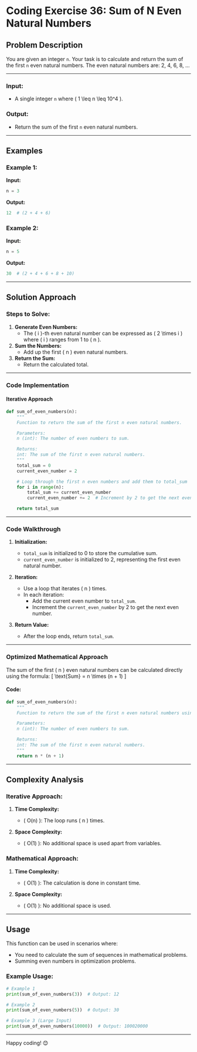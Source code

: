 # Coding Exercise 36: Sum of N Even Natural Numbers

## Problem Description

You are given an integer `n`. Your task is to calculate and return the sum of the first `n` even natural numbers. The even natural numbers are: 2, 4, 6, 8, ...

---

### Input:
- A single integer `n` where \( 1 \leq n \leq 10^4 \).

### Output:
- Return the sum of the first `n` even natural numbers.

---

## Examples

### Example 1:
**Input:**
```python
n = 3
```
**Output:**
```python
12  # (2 + 4 + 6)
```

### Example 2:
**Input:**
```python
n = 5
```
**Output:**
```python
30  # (2 + 4 + 6 + 8 + 10)
```

---

## Solution Approach

### Steps to Solve:
1. **Generate Even Numbers:**
   - The \( i \)-th even natural number can be expressed as \( 2 \times i \) where \( i \) ranges from 1 to \( n \).
2. **Sum the Numbers:**
   - Add up the first \( n \) even natural numbers.
3. **Return the Sum:**
   - Return the calculated total.

---

### Code Implementation
#### Iterative Approach
```python
def sum_of_even_numbers(n):
    """
    Function to return the sum of the first n even natural numbers.

    Parameters:
    n (int): The number of even numbers to sum.

    Returns:
    int: The sum of the first n even natural numbers.
    """
    total_sum = 0
    current_even_number = 2

    # Loop through the first n even numbers and add them to total_sum
    for i in range(n):
        total_sum += current_even_number
        current_even_number += 2  # Increment by 2 to get the next even number

    return total_sum
```

---

### Code Walkthrough
1. **Initialization:**
   - `total_sum` is initialized to 0 to store the cumulative sum.
   - `current_even_number` is initialized to 2, representing the first even natural number.

2. **Iteration:**
   - Use a loop that iterates \( n \) times.
   - In each iteration:
     - Add the current even number to `total_sum`.
     - Increment the `current_even_number` by 2 to get the next even number.

3. **Return Value:**
   - After the loop ends, return `total_sum`.

---

### Optimized Mathematical Approach
The sum of the first \( n \) even natural numbers can be calculated directly using the formula:
\[ \text{Sum} = n \times (n + 1) \]

#### Code:
```python
def sum_of_even_numbers(n):
    """
    Function to return the sum of the first n even natural numbers using a formula.

    Parameters:
    n (int): The number of even numbers to sum.

    Returns:
    int: The sum of the first n even natural numbers.
    """
    return n * (n + 1)
```

---

## Complexity Analysis

### Iterative Approach:
1. **Time Complexity:**
   - \( O(n) \): The loop runs \( n \) times.

2. **Space Complexity:**
   - \( O(1) \): No additional space is used apart from variables.

### Mathematical Approach:
1. **Time Complexity:**
   - \( O(1) \): The calculation is done in constant time.

2. **Space Complexity:**
   - \( O(1) \): No additional space is used.

---

## Usage
This function can be used in scenarios where:
- You need to calculate the sum of sequences in mathematical problems.
- Summing even numbers in optimization problems.

### Example Usage:
```python
# Example 1
print(sum_of_even_numbers(3))  # Output: 12

# Example 2
print(sum_of_even_numbers(5))  # Output: 30

# Example 3 (Large Input)
print(sum_of_even_numbers(10000))  # Output: 100020000
```

---

Happy coding! 😊
